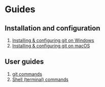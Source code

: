 # Guides

## Installation and configuration

1. [Installing & configuring git on Windows](git-install-windows.md)
2. [Installing & configuring git on macOS](git-install-macos.md)

## User guides

1. [git commands](git-commands.md)
2. [Shell (terminal) commands](shell-commands.md)